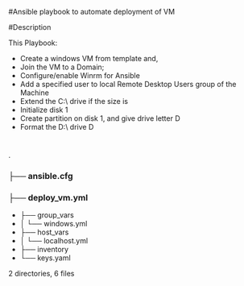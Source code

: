 #Ansible playbook to automate deployment of VM

#Description

This Playbook:

- Create a windows VM from template and,
- Join the VM to a Domain;
- Configure/enable Winrm for Ansible
- Add a specified user to local Remote Desktop Users group of the Machine
- Extend the C:\ drive if the size is
- Initialize disk 1
- Create partition on disk 1, and give drive letter D
- Format the D:\ drive D

#

 .
### ├── ansible.cfg
### ├── deploy_vm.yml
- ├── group_vars
- │ └── windows.yml
- ├── host_vars
- │ └── localhost.yml
- ├── inventory
- └── keys.yaml

2 directories, 6 files
